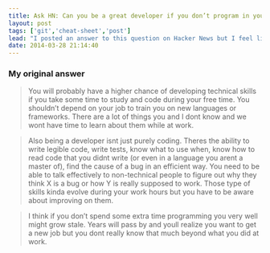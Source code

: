 ```yaml
---
title: Ask HN: Can you be a great developer if you don’t program in your free time?
layout: post
tags: ['git','cheat-sheet','post']
lead: "I posted an answer to this question on Hacker News but I feel like there’s more I need to explain."
date: 2014-03-28 21:14:40
---
```


### My original answer

> You will probably have a higher chance of developing technical skills if you take some time to study and code during your free time. You shouldn’t depend on your job to train you on new languages or frameworks. There are a lot of things you and I dont  know and we wont have time to learn about them while at work.

> Also being a developer isnt just purely coding. Theres the ability to write legible code, write tests, know what to use when, know how to read code that you didnt write (or even in a language you arent a master of), find the cause of a bug in an efficient way. You need to be able to talk effectively to non-technical people to figure out why they think X is a bug or how Y is really supposed to work. Those type of skills kinda evolve during your work hours but you have to be aware about improving on them.

> I think if you don’t spend some extra time programming you very well might grow stale. Years will pass by and youll realize you want to get a new job but you dont really know that much beyond what you did at work.

